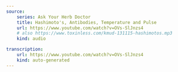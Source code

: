```yaml
---
source:
    series: Ask Your Herb Doctor
    title: Hashimoto's, Antibodies, Temperature and Pulse
    url: https://www.youtube.com/watch?v=OVs-SlJnzs4
    # also https://www.toxinless.com/kmud-131115-hashimotos.mp3
    kind: audio

transcription:
    url: https://www.youtube.com/watch?v=OVs-SlJnzs4
    kind: auto-generated
---
```

